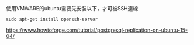 使用VMWARE的ubuntu需要先安裝以下，才可被SSH連線

```
sudo apt-get install openssh-server
```
https://www.howtoforge.com/tutorial/postgresql-replication-on-ubuntu-15-04/